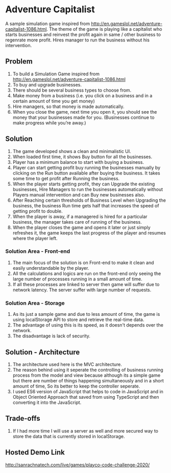 # Adventure Capitalist
A sample simulation game inspired from http://en.gameslol.net/adventure-capitalist-1086.html. The theme of the game is playing like a capitalist who starts businesses and reinvest the profit again in same / other business to regenrate more profit. Hires manager to run the business without his intervention.

## Problem
1. To build a Simulation Game inspired from http://en.gameslol.net/adventure-capitalist-1086.html
2. To buy and upgrade businesses.
3. There should be several business types to choose from.
4. Make money from a business  (i.e. you click on a business and in a certain amount of time you get money)
5. Hire managers, so that money is made automatically.
6. When you close the game, next time you open it, you should see the money that your businesses made for you. (Businesses continue to make progress while you’re away.)

## Solution
1. The game developed shows a clean and minimalistic UI.
2. When loaded first time, it shows Buy button for all the businesses.
3. Player has a minimum balance to start with buying a business.
4. Player can start getting profit buy running the businesses manually by clicking on the Run button available after buying the business. It takes some time to get profit after Running the business.
5. When the player starts getting profit, they can Upgrade the existing businesses, Hire Managers to run the businesses automatically without Players manual intervention and can Buy new businesses also.
6. After Reaching certain thresholds of Business Level when Upgrading the business, the business Run time gets half that increases the speed of getting profit to double.
7. When the player is away, if a managered is hired for a particular business, the manager takes care of running of the business.
8. When the player closes the game and opens it later or just simply refreshes it, the game keeps the last progress of the player and resumes where the player left.

### Solution Area - Front-end
1. The main focus of the solution is on Front-end to make it clean and easily understandable by the player.
2. All the calculations and logics are run on the front-end only seeing the large number of processes running in a small amount of time.
3. If all these processes are linked to server then game will suffer due to network latency. The server suffer with large number of requests.

### Solution Area - Storage
1. As its just a sample game and due to less amount of time, the game is using localStorage API to store and retrieve the real-time data.
2. The advantage of using this is its speed, as it doesn't depends over the network.
3. The disadvantage is lack of security.

## Solution - Architecture
1. The architecture used here is the MVC architecture.
2. The reason behind using it seperate the controlling of business running process from the model and view because although its a simple game but there are number of things happening simultaneously and in a short amount of time, So its better to keep the controller seperate.
3. I used ES6 version of JavaScript that helps to code in JavaScript and in Object Oriented Approach that saved from using TypeScript and then converting it into the JavaScript.

## Trade-offs
1. If I had more time I will use a server as well and more secured way to store the data that is currently stored in localStorage.

## Hosted Demo Link
http://sanrachnatech.com/live/games/playco-code-challenge-2020/
